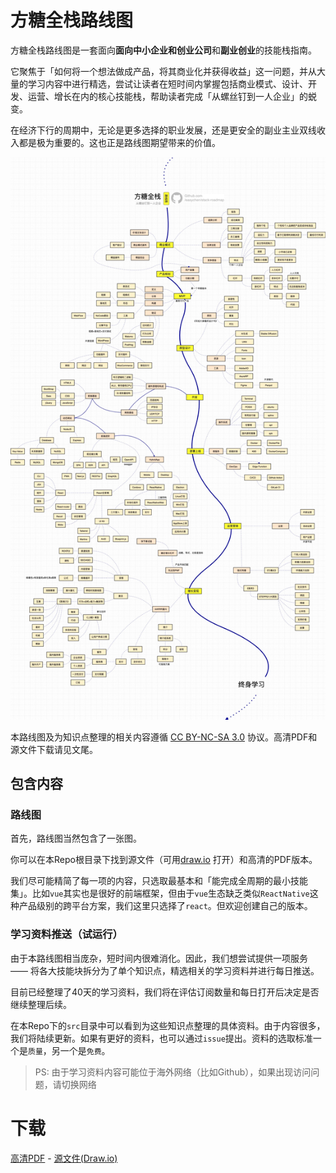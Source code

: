 # 方糖全栈路线图

方糖全栈路线图是一套面向**面向中小企业和创业公司**和**副业创业**的技能栈指南。

它聚焦于「如何将一个想法做成产品，将其商业化并获得收益」这一问题，并从大量的学习内容中进行精选，尝试让读者在短时间内掌握包括商业模式、设计、开发、运营、增长在内的核心技能栈，帮助读者完成「从螺丝钉到一人企业」的蜕变。

在经济下行的周期中，无论是更多选择的职业发展，还是更安全的副业主业双线收入都是极为重要的。这也正是路线图期望带来的价值。

![方糖全栈路线图](./%E6%96%B9%E7%B3%96%E5%85%A8%E6%A0%88%E8%B7%AF%E7%BA%BF%E5%9B%BE.jpg)

本路线图及为知识点整理的相关内容遵循 [CC BY-NC-SA 3.0](https://creativecommons.org/licenses/by-nc-sa/3.0/deed.zh) 协议。高清PDF和源文件下载请见文尾。

## 包含内容

### 路线图

首先，路线图当然包含了一张图。

你可以在本Repo根目录下找到源文件（可用[draw.io](https://draw.io) 打开）和高清的PDF版本。

我们尽可能精简了每一项的内容，只选取最基本和「能完成全周期的最小技能集」。比如`vue`其实也是很好的前端框架，但由于`vue`生态缺乏类似`ReactNative`这种产品级别的跨平台方案，我们这里只选择了`react`。但欢迎创建自己的版本。

### 学习资料推送（试运行）

由于本路线图相当庞杂，短时间内很难消化。因此，我们想尝试提供一项服务 —— 将各大技能块拆分为了单个知识点，精选相关的学习资料并进行每日推送。

目前已经整理了40天的学习资料，我们将在评估订阅数量和每日打开后决定是否继续整理后续。

在本Repo下的`src`目录中可以看到为这些知识点整理的具体资料。由于内容很多，我们将陆续更新。如果有更好的资料，也可以通过`issue`提出。资料的选取标准一个是`质量`，另一个是`免费`。

> PS: 由于学习资料内容可能位于海外网络（比如Github），如果出现访问问题，请切换网络

# 下载

[高清PDF](./%E6%96%B9%E7%B3%96%E5%85%A8%E6%A0%88%E8%B7%AF%E7%BA%BF%E5%9B%BE.drawio.pdf) - [源文件(Draw.io)](./%E6%96%B9%E7%B3%96%E5%85%A8%E6%A0%88%E8%B7%AF%E7%BA%BF%E5%9B%BE%E6%BA%90%E6%96%87%E4%BB%B6.drawio)



